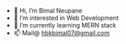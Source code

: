 - 👋 Hi, I’m Bimal Neupane
- 👀 I’m interested in Web Development
- 🌱 I’m currently learning MERN stack
- 📫 Mail@ hbkbimal07@gmail.com

<!---
Neupane07/Neupane07 is a ✨ special ✨ repository because its `README.md` (this file) appears on your GitHub profile.
You can click the Preview link to take a look at your changes.
--->
